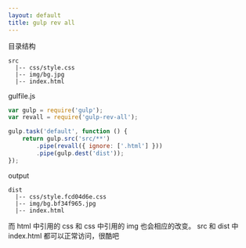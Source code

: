 ```yaml
---
layout: default
title: gulp rev all
---
```


目录结构 

```
src
  |-- css/style.css
  |-- img/bg.jpg
  |-- index.html
```

gulfile.js

```javascript
var gulp = require('gulp');
var revall = require('gulp-rev-all');

gulp.task('default', function () {
	return gulp.src('src/**')
		.pipe(revall({ ignore: ['.html'] }))
		.pipe(gulp.dest('dist'));
}); 
```

output

```
dist
  |-- css/style.fcd04d6e.css
  |-- img/bg.bf34f965.jpg
  |-- index.html
```

而 html 中引用的 css 和 css 中引用的 img 也会相应的改变。
src 和 dist 中 index.html 都可以正常访问，很酷吧